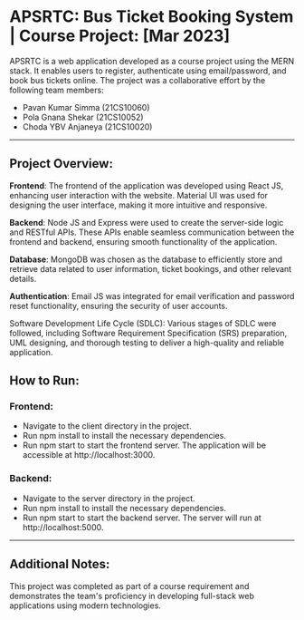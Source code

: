 # APSRTC: Bus Ticket Booking System | Course Project: [Mar 2023]
APSRTC is a web application developed as a course project using the MERN stack. It enables users to register, authenticate using email/password, and book bus tickets online. The project was a collaborative effort by the following team members:

- Pavan Kumar Simma (21CS10060)
- Pola Gnana Shekar (21CS10052)
- Choda YBV Anjaneya (21CS10020)
---
## Project Overview:
**Frontend**: The frontend of the application was developed using React JS, enhancing user interaction with the website. Material UI was used for designing the user interface, making it more intuitive and responsive.

**Backend**: Node JS and Express were used to create the server-side logic and RESTful APIs. These APIs enable seamless communication between the frontend and backend, ensuring smooth functionality of the application.

**Database**: MongoDB was chosen as the database to efficiently store and retrieve data related to user information, ticket bookings, and other relevant details.

**Authentication**: Email JS was integrated for email verification and password reset functionality, ensuring the security of user accounts.

Software Development Life Cycle (SDLC): Various stages of SDLC were followed, including Software Requirement Specification (SRS) preparation, UML designing, and thorough testing to deliver a high-quality and reliable application.

## How to Run:
### Frontend:
- Navigate to the client directory in the project.
- Run npm install to install the necessary dependencies.
- Run npm start to start the frontend server. The application will be accessible at http://localhost:3000.
### Backend:
- Navigate to the server directory in the project.
- Run npm install to install the necessary dependencies.
- Run npm start to start the backend server. The server will run at http://localhost:5000.
---
## Additional Notes:
This project was completed as part of a course requirement and demonstrates the team's proficiency in developing full-stack web applications using modern technologies.
